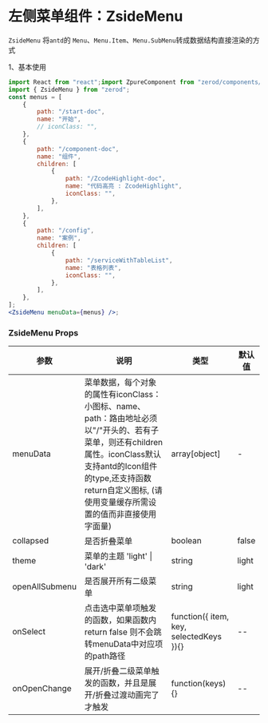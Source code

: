 # 左侧菜单组件：ZsideMenu

`ZsideMenu` 将`antd`的 `Menu`、`Menu.Item`、`Menu.SubMenu`转成数据结构直接渲染的方式

1、基本使用

<div class="z-demo-box" data-render="demo1" data-title="基本使用"></div>

```jsx
import React from "react";import ZpureComponent from "zerod/components/ZpureComponent";
import { ZsideMenu } from "zerod";
const menus = [
	{
		path: "/start-doc",
		name: "开始",
		// iconClass: "",
	},
	{
		path: "/component-doc",
		name: "组件",
		children: [
			{
				path: "/ZcodeHighlight-doc",
				name: "代码高亮 : ZcodeHighlight",
				iconClass: "",
			},
		],
	},
	{
		path: "/config",
		name: "案例",
		children: [
			{
				path: "/serviceWithTableList",
				name: "表格列表",
				iconClass: "",
			},
		],
	},
];
<ZsideMenu menuData={menus} />;
```

### ZsideMenu Props

<table>
	<thead>
		<tr>
			<th>参数</th>
			<th>说明</th>
			<th>类型</th>
			<th>默认值</th>
		</tr>
	</thead>
	<tbody>
		<tr>
			<td>menuData</td>
			<td>菜单数据，每个对象的属性有iconClass：小图标、name、path：路由地址必须以"/"开头的、若有子菜单，则还有children属性。iconClass默认支持antd的Icon组件的type,还支持函数return自定义图标, (请使用变量缓存所需设置的值而非直接使用字面量)</td>
			<td>array[object]</td>
			<td>-</td>
		</tr>
		<tr>
			<td>collapsed</td>
			<td>是否折叠菜单</td>
			<td>boolean</td>
			<td>false</td>
		</tr>
        <tr>
			<td>theme</td>
			<td>菜单的主题 'light' | 'dark'</td>
			<td>string</td>
			<td>light</td>
		</tr>
        <tr>
			<td>openAllSubmenu</td>
			<td>是否展开所有二级菜单</td>
			<td>string</td>
			<td>light</td>
		</tr>
        <tr>
			<td>onSelect</td>
			<td>点击选中菜单项触发的函数，如果函数内return false 则不会跳转menuData中对应项的path路径</td>
			<td>function({ item, key, selectedKeys }){}</td>
			<td>--</td>
		</tr>
        <tr>
			<td>onOpenChange</td>
			<td>展开/折叠二级菜单触发的函数，并且是展开/折叠过渡动画完了才触发</td>
			<td>function(keys){}</td>
			<td>--</td>
		</tr>
        <!-- <tr>
			<td>iconTheme</td>
			<td>同antd的Icon组件的theme属性，</td>
			<td>'filled' | 'outlined' | 'twoTone'</td>
			<td>outlined</td>
		</tr> -->
	</tbody>
</table>
